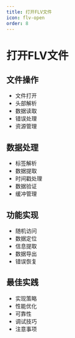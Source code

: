 ```yaml
---
title: 打开FLV文件
icon: flv-open
order: 8
---
```


# 打开FLV文件

## 文件操作
- 文件打开
- 头部解析
- 数据读取
- 错误处理
- 资源管理

## 数据处理
- 标签解析
- 数据提取
- 时间戳处理
- 数据验证
- 缓冲管理

## 功能实现
- 随机访问
- 数据定位
- 信息提取
- 数据导出
- 错误恢复

## 最佳实践
- 实现策略
- 性能优化
- 可靠性
- 调试技巧
- 注意事项
